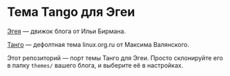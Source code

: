 # Тема Tango для Эгеи

[Эгея](https://blogengine.ru) — движок блога от Ильи Бирмана.

[Танго](https://linux.org.ru) — дефолтная тема linux.org.ru от Максима Валянского.

Этот репозиторий — порт темы Танго для Эгеи. Просто склонируйте его в папку ``themes/`` вашего блога, и выберите её в настройках.